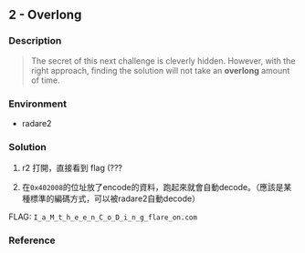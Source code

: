 
## 2 - Overlong 
### Description 
> The secret of this next challenge is cleverly hidden. However, with the right approach, finding the solution will not take an <b>overlong</b> amount of time.

### Environment

- radare2

### Solution

1. r2 打開，直接看到 flag (???

2. 在`0x402008`的位址放了encode的資料，跑起來就會自動decode。（應該是某種標準的編碼方式，可以被radare2自動decode）

FLAG: `I_a_M_t_h_e_e_n_C_o_D_i_n_g_flare_on.com`


### Reference


